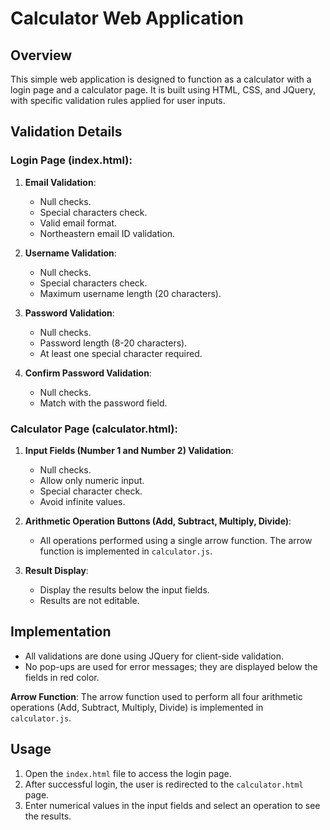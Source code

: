# Calculator Web Application

## Overview

This simple web application is designed to function as a calculator with a login page and a calculator page. It is built using HTML, CSS, and JQuery, with specific validation rules applied for user inputs.

## Validation Details

### Login Page (index.html):

1. **Email Validation**:
   - Null checks.
   - Special characters check.
   - Valid email format.
   - Northeastern email ID validation.

2. **Username Validation**:
   - Null checks.
   - Special characters check.
   - Maximum username length (20 characters).

3. **Password Validation**:
   - Null checks.
   - Password length (8-20 characters).
   - At least one special character required.

4. **Confirm Password Validation**:
   - Null checks.
   - Match with the password field.

### Calculator Page (calculator.html):

1. **Input Fields (Number 1 and Number 2) Validation**:
   - Null checks.
   - Allow only numeric input.
   - Special character check.
   - Avoid infinite values.

2. **Arithmetic Operation Buttons (Add, Subtract, Multiply, Divide)**:
   - All operations performed using a single arrow function. The arrow function is implemented in `calculator.js`.

3. **Result Display**:
   - Display the results below the input fields.
   - Results are not editable.

## Implementation

- All validations are done using JQuery for client-side validation.
- No pop-ups are used for error messages; they are displayed below the fields in red color.

**Arrow Function**: The arrow function used to perform all four arithmetic operations (Add, Subtract, Multiply, Divide) is implemented in `calculator.js`.

## Usage

1. Open the `index.html` file to access the login page.
2. After successful login, the user is redirected to the `calculator.html` page.
3. Enter numerical values in the input fields and select an operation to see the results.


